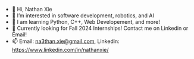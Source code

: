 - 👋 Hi, Nathan Xie 
- 👀 I’m interested in software development, robotics, and AI
- 🌱 I am learning Python, C++, Web Developement, and more!
- 💞️ Currently looking for Fall 2024 Internships! Contact me on Linkedin or Email!
- 📫 Email: na3than.xie@gmail.com, Linkedin: https://www.linkedin.com/in/nathanxie/

